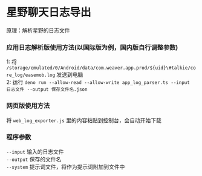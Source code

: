 # 星野聊天日志导出
原理：解析星野的日志文件  
### 应用日志解析版使用方法(以国际版为例，国内版自行调整参数)
1: 将 `/storage/emulated/0/Android/data/com.weaver.app.prod/${uid}\#talkie/core_log/easemob.log` 发送到电脑  
2: 运行 `deno run --allow-read --allow-write app_log_parser.ts --input 日志文件 --output 保存文件名.json`

### 网页版使用方法
 将 `web_log_exporter.js` 里的内容粘贴到控制台，会自动开始下载

### 程序参数
`--input` 输入的日志文件  
`--output` 保存的文件名  
`--system` 提示词文件，将作为提示词附加到文件中  